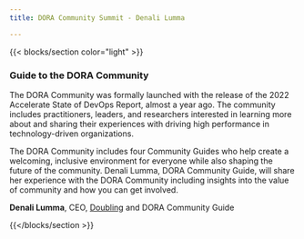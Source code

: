 ```yaml
---
title: DORA Community Summit - Denali Lumma

---
```


{{< blocks/section color="light" >}}

<h3>Guide to the DORA Community</h3>

<p>
The DORA Community was formally launched with the release of the 2022 Accelerate State of DevOps Report, almost a year ago.  The community includes practitioners, leaders, and researchers interested in learning more about and sharing their experiences with driving high performance in technology-driven organizations.
</p>

<p>
The DORA Community includes four Community Guides who help create a welcoming, inclusive environment for everyone while also shaping the future of the community.  Denali Lumma, DORA Community Guide, will share her experience with the DORA Community including insights into the value of community and how you can get involved.
<p>

<!-- 
<<img src="/summit/denali-lumma.jpg"
  alt="Denali Lumma"
  style="float: left; margin:10px;" 
  width="200"
  height="200" />
-->
<strong>Denali Lumma</strong>, CEO, <a href="https://www.doubling.io/" target="_blank">Doubling</a> and DORA Community Guide<br />
    <a  target="_blank" rel="noopener" href="https://www.linkedin.com/in/denali-lumma/" aria-label="LinkedIn">
      <i class="fa-brands fa-linkedin"></i>
    </a>

</p>

{{</blocks/section >}}